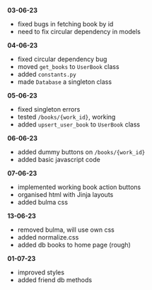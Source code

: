 **03-06-23**
- fixed bugs in fetching book by id
- need to fix circular dependency in models

**04-06-23**
- fixed circular dependency bug
- moved `get_books` to `UserBook` class
- added `constants.py`
- made `Database` a singleton class

**05-06-23**
- fixed singleton errors
- tested `/books/{work_id}`, working
- added `upsert_user_book` to `UserBook` class

**06-06-23**
- added dummy buttons on `/books/{work_id}`
- added basic javascript code

**07-06-23**
- implemented working book action buttons
- organised html with Jinja layouts
- added bulma css

**13-06-23**
- removed bulma, will use own css
- added normalize.css
- added db books to home page (rough)

**01-07-23**
- improved styles
- added friend db methods